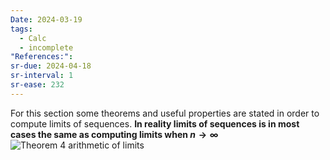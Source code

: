 ```yaml
---
Date: 2024-03-19
tags:
  - Calc
  - incomplete
"References:": 
sr-due: 2024-04-18
sr-interval: 1
sr-ease: 232
---
```

For this section some theorems and useful properties are stated in order to compute limits of sequences. 
**In reality limits of sequences is in most cases the same as computing limits when $n \rightarrow \infty$** 
![Theorem 4 arithmetic of limits](Theorem%204%20arithmetic%20of%20limits)
